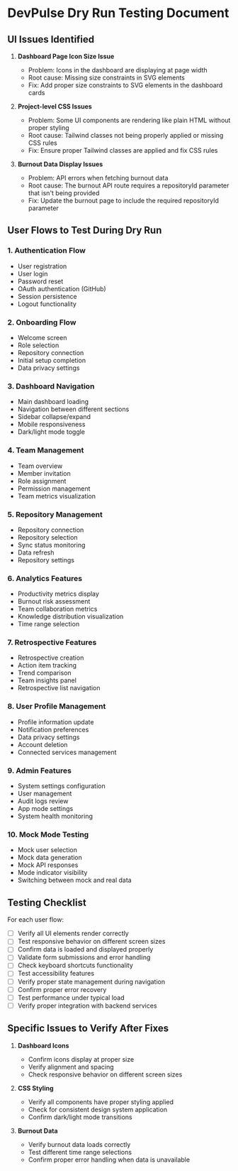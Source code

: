 # DevPulse Dry Run Testing Document

## UI Issues Identified

1. **Dashboard Page Icon Size Issue**
   - Problem: Icons in the dashboard are displaying at page width
   - Root cause: Missing size constraints in SVG elements
   - Fix: Add proper size constraints to SVG elements in the dashboard cards

2. **Project-level CSS Issues**
   - Problem: Some UI components are rendering like plain HTML without proper styling
   - Root cause: Tailwind classes not being properly applied or missing CSS rules
   - Fix: Ensure proper Tailwind classes are applied and fix CSS rules

3. **Burnout Data Display Issues**
   - Problem: API errors when fetching burnout data
   - Root cause: The burnout API route requires a repositoryId parameter that isn't being provided
   - Fix: Update the burnout page to include the required repositoryId parameter

## User Flows to Test During Dry Run

### 1. Authentication Flow
- User registration
- User login
- Password reset
- OAuth authentication (GitHub)
- Session persistence
- Logout functionality

### 2. Onboarding Flow
- Welcome screen
- Role selection
- Repository connection
- Initial setup completion
- Data privacy settings

### 3. Dashboard Navigation
- Main dashboard loading
- Navigation between different sections
- Sidebar collapse/expand
- Mobile responsiveness
- Dark/light mode toggle

### 4. Team Management
- Team overview
- Member invitation
- Role assignment
- Permission management
- Team metrics visualization

### 5. Repository Management
- Repository connection
- Repository selection
- Sync status monitoring
- Data refresh
- Repository settings

### 6. Analytics Features
- Productivity metrics display
- Burnout risk assessment
- Team collaboration metrics
- Knowledge distribution visualization
- Time range selection

### 7. Retrospective Features
- Retrospective creation
- Action item tracking
- Trend comparison
- Team insights panel
- Retrospective list navigation

### 8. User Profile Management
- Profile information update
- Notification preferences
- Data privacy settings
- Account deletion
- Connected services management

### 9. Admin Features
- System settings configuration
- User management
- Audit logs review
- App mode settings
- System health monitoring

### 10. Mock Mode Testing
- Mock user selection
- Mock data generation
- Mock API responses
- Mode indicator visibility
- Switching between mock and real data

## Testing Checklist

For each user flow:

- [ ] Verify all UI elements render correctly
- [ ] Test responsive behavior on different screen sizes
- [ ] Confirm data is loaded and displayed properly
- [ ] Validate form submissions and error handling
- [ ] Check keyboard shortcuts functionality
- [ ] Test accessibility features
- [ ] Verify proper state management during navigation
- [ ] Confirm proper error recovery
- [ ] Test performance under typical load
- [ ] Verify proper integration with backend services

## Specific Issues to Verify After Fixes

1. **Dashboard Icons**
   - Confirm icons display at proper size
   - Verify alignment and spacing
   - Check responsive behavior on different screen sizes

2. **CSS Styling**
   - Verify all components have proper styling applied
   - Check for consistent design system application
   - Confirm dark/light mode transitions

3. **Burnout Data**
   - Verify burnout data loads correctly
   - Test different time range selections
   - Confirm proper error handling when data is unavailable